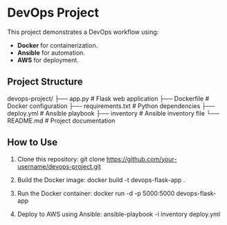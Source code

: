 # DevOps Project

This project demonstrates a DevOps workflow using:
- **Docker** for containerization.
- **Ansible** for automation.
- **AWS** for deployment.

## Project Structure
devops-project/
├── app.py # Flask web application
├── Dockerfile # Docker configuration
├── requirements.txt # Python dependencies
├── deploy.yml # Ansible playbook
├── inventory # Ansible inventory file
└── README.md # Project documentation

## How to Use
1. Clone this repository:
   git clone https://github.com/your-username/devops-project.git

2. Build the Docker image:
   docker build -t devops-flask-app .

3. Run the Docker container:
   docker run -d -p 5000:5000 devops-flask-app

4. Deploy to AWS using Ansible:
   ansible-playbook -i inventory deploy.yml
